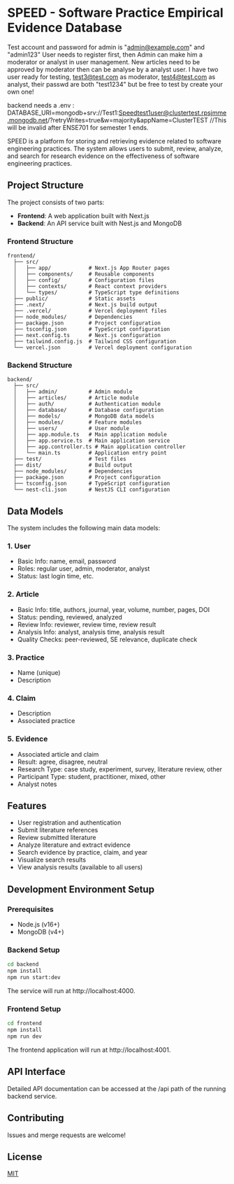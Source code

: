 # SPEED - Software Practice Empirical Evidence Database

Test account and password for admin is "admin@example.com" and  "admin123"
User needs to register first, then Admin can make him a moderator or analyst in user management.
New articles need to be approved by moderator then can be analyse by a analyst user.
I have two user ready for testing, test3@test.com as moderator, test4@test.com as analyst, their passwd are both "test1234"
but be free to test by create your own one!

backend needs a .env :  DATABASE_URI=mongodb+srv://Test1:Speedtest1user@clustertest.rpsjmme.mongodb.net/?retryWrites=true&w=majority&appName=ClusterTEST
//This will be invalid after ENSE701 for semester 1 ends.


SPEED is a platform for storing and retrieving evidence related to software engineering practices. The system allows users to submit, review, analyze, and search for research evidence on the effectiveness of software engineering practices.

## Project Structure

The project consists of two parts:

- **Frontend**: A web application built with Next.js
- **Backend**: An API service built with Nest.js and MongoDB

### Frontend Structure

```
frontend/
  ├── src/
  │   ├── app/            # Next.js App Router pages
  │   ├── components/     # Reusable components
  │   ├── config/         # Configuration files
  │   ├── contexts/       # React context providers
  │   └── types/          # TypeScript type definitions
  ├── public/             # Static assets
  ├── .next/              # Next.js build output
  ├── .vercel/            # Vercel deployment files
  ├── node_modules/       # Dependencies
  ├── package.json        # Project configuration
  ├── tsconfig.json       # TypeScript configuration
  ├── next.config.ts      # Next.js configuration
  ├── tailwind.config.js  # Tailwind CSS configuration
  └── vercel.json         # Vercel deployment configuration
```

### Backend Structure

```
backend/
  ├── src/
  │   ├── admin/          # Admin module
  │   ├── articles/       # Article module
  │   ├── auth/           # Authentication module
  │   ├── database/       # Database configuration
  │   ├── models/         # MongoDB data models
  │   ├── modules/        # Feature modules
  │   ├── users/          # User module
  │   ├── app.module.ts   # Main application module
  │   ├── app.service.ts  # Main application service
  │   ├── app.controller.ts # Main application controller
  │   └── main.ts         # Application entry point
  ├── test/               # Test files
  ├── dist/               # Build output
  ├── node_modules/       # Dependencies
  ├── package.json        # Project configuration
  ├── tsconfig.json       # TypeScript configuration
  └── nest-cli.json       # NestJS CLI configuration
```

## Data Models


The system includes the following main data models:

### 1. User
- Basic Info: name, email, password
- Roles: regular user, admin, moderator, analyst
- Status: last login time, etc.

### 2. Article
- Basic Info: title, authors, journal, year, volume, number, pages, DOI
- Status: pending, reviewed, analyzed
- Review Info: reviewer, review time, review result
- Analysis Info: analyst, analysis time, analysis result
- Quality Checks: peer-reviewed, SE relevance, duplicate check

### 3. Practice
- Name (unique)
- Description

### 4. Claim
- Description
- Associated practice

### 5. Evidence
- Associated article and claim
- Result: agree, disagree, neutral
- Research Type: case study, experiment, survey, literature review, other
- Participant Type: student, practitioner, mixed, other
- Analyst notes

## Features

- User registration and authentication
- Submit literature references
- Review submitted literature
- Analyze literature and extract evidence
- Search evidence by practice, claim, and year
- Visualize search results
- View analysis results (available to all users)

## Development Environment Setup

### Prerequisites

- Node.js (v16+)
- MongoDB (v4+)

### Backend Setup

```bash
cd backend
npm install
npm run start:dev
```

The service will run at http://localhost:4000.

### Frontend Setup

```bash
cd frontend
npm install
npm run dev
```

The frontend application will run at http://localhost:4001.

## API Interface

Detailed API documentation can be accessed at the /api path of the running backend service.

## Contributing

Issues and merge requests are welcome!

## License

[MIT](LICENSE)
